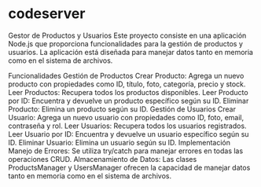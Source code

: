 # codeserver
Gestor de Productos y Usuarios
Este proyecto consiste en una aplicación Node.js que proporciona funcionalidades para la gestión de productos y usuarios. La aplicación está diseñada para manejar datos tanto en memoria como en el sistema de archivos.

Funcionalidades
Gestión de Productos
Crear Producto: Agrega un nuevo producto con propiedades como ID, título, foto, categoría, precio y stock.
Leer Productos: Recupera todos los productos disponibles.
Leer Producto por ID: Encuentra y devuelve un producto específico según su ID.
Eliminar Producto: Elimina un producto según su ID.
Gestión de Usuarios
Crear Usuario: Agrega un nuevo usuario con propiedades como ID, foto, email, contraseña y rol.
Leer Usuarios: Recupera todos los usuarios registrados.
Leer Usuario por ID: Encuentra y devuelve un usuario específico según su ID.
Eliminar Usuario: Elimina un usuario según su ID.
Implementación
Manejo de Errores: Se utiliza try/catch para manejar errores en todas las operaciones CRUD.
Almacenamiento de Datos: Las clases ProductsManager y UsersManager ofrecen la capacidad de manejar datos tanto en memoria como en el sistema de archivos.